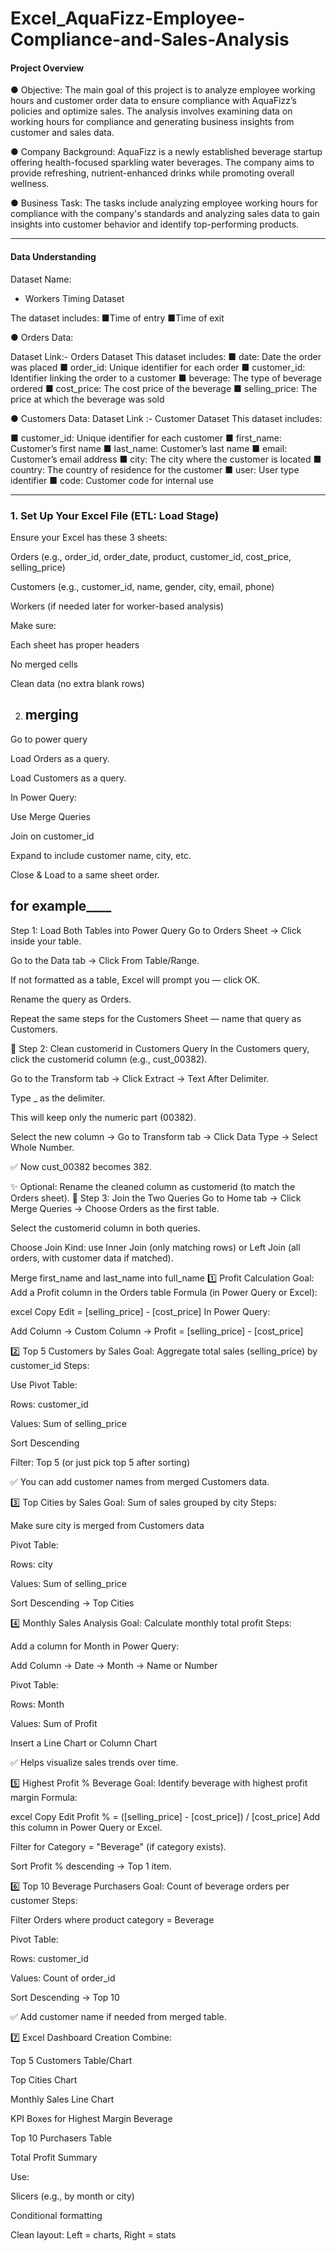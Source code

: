 # Excel_AquaFizz-Employee-Compliance-and-Sales-Analysis
####  Project Overview
●	Objective:
 The main goal of this project is to analyze employee working hours and customer order data to ensure compliance with AquaFizz’s policies and optimize sales. The analysis involves examining data on working hours for compliance and generating business insights from customer and sales data.
 
●	Company Background:
 AquaFizz is a newly established beverage startup offering health-focused sparkling water beverages. The company aims to provide refreshing, nutrient-enhanced drinks while promoting overall wellness.
 
●	Business Task:
 The tasks include analyzing employee working hours for compliance with the company's standards and analyzing sales data to gain insights into customer behavior and identify top-performing products.
________________________________________
#### Data Understanding
Dataset Name: 
- Workers Timing Dataset

The dataset includes:
■Time of entry
■Time of exit
  
●	Orders Data:

Dataset Link:- Orders Dataset
 This dataset includes:
■	date: Date the order was placed
■	order_id: Unique identifier for each order
■	customer_id: Identifier linking the order to a customer
■	beverage: The type of beverage ordered
■	cost_price: The cost price of the beverage
■	selling_price: The price at which the beverage was sold

●	Customers Data:
Dataset Link :-  Customer Dataset 
 This dataset includes:

■	customer_id: Unique identifier for each customer
■	first_name: Customer’s first name
■	last_name: Customer’s last name
■	email: Customer’s email address
■	city: The city where the customer is located
■	country: The country of residence for the customer
■	user: User type identifier
■	code: Customer code for internal use
________________________________________


### 1. Set Up Your Excel File (ETL: Load Stage)
Ensure your Excel has these 3 sheets:

Orders (e.g., order_id, order_date, product, customer_id, cost_price, selling_price)

Customers (e.g., customer_id, name, gender, city, email, phone)

Workers (if needed later for worker-based analysis)

Make sure:

Each sheet has proper headers

No merged cells

Clean data (no extra blank rows)

2. merging
   -----------
Go to power query

Load Orders as a query.

Load Customers as a query.

In Power Query:

Use Merge Queries

Join on customer_id

Expand to include customer name, city, etc.

Close & Load to a same sheet order.

for example____
--------
Step 1: Load Both Tables into Power Query
Go to Orders Sheet → Click inside your table.

Go to the Data tab → Click From Table/Range.

If not formatted as a table, Excel will prompt you — click OK.

Rename the query as Orders.

Repeat the same steps for the Customers Sheet — name that query as Customers.

🔧 Step 2: Clean customerid in Customers Query
In the Customers query, click the customerid column (e.g., cust_00382).

Go to the Transform tab → Click Extract → Text After Delimiter.

Type _ as the delimiter.

This will keep only the numeric part (00382).

Select the new column → Go to Transform tab → Click Data Type → Select Whole Number.

✅ Now cust_00382 becomes 382.

✨ Optional: Rename the cleaned column as customerid (to match the Orders sheet).
🔁 Step 3: Join the Two Queries
Go to Home tab → Click Merge Queries → Choose Orders as the first table.

Select the customerid column in both queries.

Choose Join Kind: use Inner Join (only matching rows) or Left Join (all orders, with customer data if matched).

Merge first_name and last_name into full_name
1️⃣ Profit Calculation
Goal: Add a Profit column in the Orders table
Formula (in Power Query or Excel):

excel
Copy
Edit
= [selling_price] - [cost_price]
In Power Query:

Add Column → Custom Column → Profit = [selling_price] - [cost_price]

2️⃣ Top 5 Customers by Sales
Goal: Aggregate total sales (selling_price) by customer_id
Steps:

Use Pivot Table:

Rows: customer_id

Values: Sum of selling_price

Sort Descending

Filter: Top 5 (or just pick top 5 after sorting)

✅ You can add customer names from merged Customers data.

3️⃣ Top Cities by Sales
Goal: Sum of sales grouped by city
Steps:

Make sure city is merged from Customers data

Pivot Table:

Rows: city

Values: Sum of selling_price

Sort Descending → Top Cities

4️⃣ Monthly Sales Analysis
Goal: Calculate monthly total profit
Steps:

Add a column for Month in Power Query:

Add Column → Date → Month → Name or Number

Pivot Table:

Rows: Month

Values: Sum of Profit

Insert a Line Chart or Column Chart

✅ Helps visualize sales trends over time.

5️⃣ Highest Profit % Beverage
Goal: Identify beverage with highest profit margin
Formula:

excel
Copy
Edit
Profit % = ([selling_price] - [cost_price]) / [cost_price]
Add this column in Power Query or Excel.

Filter for Category = "Beverage" (if category exists).

Sort Profit % descending → Top 1 item.

6️⃣ Top 10 Beverage Purchasers
Goal: Count of beverage orders per customer
Steps:

Filter Orders where product category = Beverage

Pivot Table:

Rows: customer_id

Values: Count of order_id

Sort Descending → Top 10

✅ Add customer name if needed from merged table.

7️⃣ Excel Dashboard Creation
Combine:

Top 5 Customers Table/Chart

Top Cities Chart

Monthly Sales Line Chart

KPI Boxes for Highest Margin Beverage

Top 10 Purchasers Table

Total Profit Summary

Use:

Slicers (e.g., by month or city)

Conditional formatting

Clean layout: Left = charts, Right = stats


